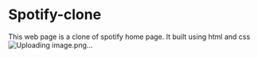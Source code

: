 # Spotify-clone
This web page is a clone of spotify home page. It built using html and css
![Uploading image.png…]()

